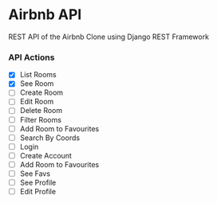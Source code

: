 # Airbnb API

REST API of the Airbnb Clone using Django REST Framework

### API Actions

- [x] List Rooms
- [x] See Room
- [ ] Create Room
- [ ] Edit Room
- [ ] Delete Room
- [ ] Filter Rooms
- [ ] Add Room to Favourites
- [ ] Search By Coords
- [ ] Login
- [ ] Create Account
- [ ] Add Room to Favourites
- [ ] See Favs
- [ ] See Profile
- [ ] Edit Profile
